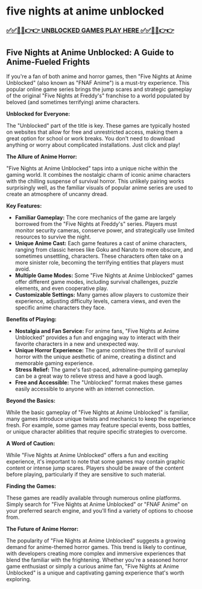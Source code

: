 # five nights at anime unblocked

### [✅✅🔴🔴👉👉 UNBLOCKED GAMES PLAY HERE ✅✅🔴🔴👉👉](https://topstoryindia.com)

## Five Nights at Anime Unblocked: A Guide to Anime-Fueled Frights

If you're a fan of both anime and horror games, then "Five Nights at Anime Unblocked" (also known as "FNAF Anime") is a must-try experience. This popular online game series brings the jump scares and strategic gameplay of the original "Five Nights at Freddy's" franchise to a world populated by beloved (and sometimes terrifying) anime characters. 

**Unblocked for Everyone:**

The "Unblocked" part of the title is key. These games are typically hosted on websites that allow for free and unrestricted access, making them a great option for school or work breaks.  You don't need to download anything or worry about complicated installations. Just click and play!

**The Allure of Anime Horror:**

"Five Nights at Anime Unblocked"  taps into a unique niche within the gaming world. It combines the nostalgic charm of iconic anime characters with the chilling suspense of survival horror. This unlikely pairing works surprisingly well, as the familiar visuals of popular anime series are used to create an atmosphere of uncanny dread. 

**Key Features:**

* **Familiar Gameplay:** The core mechanics of the game are largely borrowed from the "Five Nights at Freddy's" series. Players must monitor security cameras, conserve power, and strategically use limited resources to survive the night.
* **Unique Anime Cast:** Each game features a cast of anime characters, ranging from classic heroes like Goku and Naruto to more obscure, and sometimes unsettling, characters. These characters often take on a more sinister role, becoming the terrifying entities that players must avoid.
* **Multiple Game Modes:** Some "Five Nights at Anime Unblocked" games offer different game modes, including survival challenges, puzzle elements, and even cooperative play. 
* **Customizable Settings:** Many games allow players to customize their experience, adjusting difficulty levels, camera views, and even the specific anime characters they face.

**Benefits of Playing:**

* **Nostalgia and Fan Service:** For anime fans, "Five Nights at Anime Unblocked" provides a fun and engaging way to interact with their favorite characters in a new and unexpected way.
* **Unique Horror Experience:** The game combines the thrill of survival horror with the unique aesthetic of anime, creating a distinct and memorable gaming experience.
* **Stress Relief:** The game's fast-paced, adrenaline-pumping gameplay can be a great way to relieve stress and have a good laugh.
* **Free and Accessible:** The "Unblocked" format makes these games easily accessible to anyone with an internet connection.

**Beyond the Basics:**

While the basic gameplay of "Five Nights at Anime Unblocked" is familiar, many games introduce unique twists and mechanics to keep the experience fresh. For example, some games may feature special events, boss battles, or unique character abilities that require specific strategies to overcome. 

**A Word of Caution:**

While "Five Nights at Anime Unblocked" offers a fun and exciting experience, it's important to note that some games may contain graphic content or intense jump scares.  Players should be aware of the content before playing, particularly if they are sensitive to such material.

**Finding the Games:**

These games are readily available through numerous online platforms. Simply search for "Five Nights at Anime Unblocked" or "FNAF Anime" on your preferred search engine, and you'll find a variety of options to choose from. 

**The Future of Anime Horror:**

The popularity of "Five Nights at Anime Unblocked" suggests a growing demand for anime-themed horror games. This trend is likely to continue, with developers creating more complex and immersive experiences that blend the familiar with the frightening. Whether you're a seasoned horror game enthusiast or simply a curious anime fan, "Five Nights at Anime Unblocked" is a unique and captivating gaming experience that's worth exploring.
